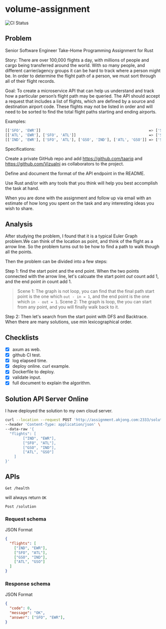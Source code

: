 # volume-assignment

![CI Status](https://github.com/Akagi201/volume-assignment/actions/workflows/test.yml/badge.svg?branch=master)

## Problem

Senior Software Engineer Take-Home Programming Assignment for Rust

Story: There are over 100,000 flights a day, with millions of people and cargo being transferred around the world. With so many people, and different carrier/agency groups it can be hard to track where a person might be. In order to determine the flight path of a person, we must sort through all of their flight records.

Goal: To create a microservice API that can help us understand and track how a particular person’s flight path may be queried. The API should accept a request that includes a list of flights, which are defined by a source and destination airport code. These flights may not be listed in order and will need to be sorted to find the total flight paths starting and ending airports.

Examples:

```sh
[['SFO', 'EWR']]                                                 => ['SFO', 'EWR']
[['ATL', 'EWR'], ['SFO', 'ATL']]                                 => ['SFO', 'EWR']
[['IND', 'EWR'], ['SFO', 'ATL'], ['GSO', 'IND'], ['ATL', 'GSO']] => ['SFO', 'EWR']
```

Specifications:

Create a private GitHub repo and add <https://github.com/taariq> and <https://github.com/Vizualni> as collaborators to the project.

Define and document the format of the API endpoint in the README.

Use Rust and/or with any tools that you think will help you best accomplish the task at hand.

When you are done with the assignment and follow up via email with an estimate of how long you spent on the task and any interesting ideas you wish to share.

## Analysis

After studying the problem, I found that it is a typical Euler Graph problem.We can think of the location as point, and think of the flight as a arrow line. So the problem turns out to be how to find a path to walk though all the points.

Then the problem can be divided into a few steps:

Step 1: find the start point and the end point. When the two points connected with the arrow line, let's calcuate the start point *out* count add 1, and the end point *in* count add 1.

  > Scene 1: The graph is not loop, you can find that the final path start point is the one which `out - in = 1`, and the end point is the one which `in - out = 1`.
  > Scene 2: The graph is loop, the you can start from any point, and you will finally walk back to it.

Step 2: Then let's search from the start point with DFS and Backtrace. When there are many solutions, use min lexicographical order.

## Checklists

- [x] axum as web.
- [x] github CI test.
- [x] log elapsed time.
- [x] deploy online. curl example.
- [x] Dockerfile to deploy.
- [x] validate input.
- [x] full document to explain the algorithm.

## Solution API Server Online

I have deployed the solution to my own cloud server.

```sh
curl --location --request POST 'http://assignment.akjong.com:2333/solution' \
--header 'Content-Type: application/json' \
--data-raw '{
  "flights": [
        ["IND", "EWR"],
        ["SFO", "ATL"],
        ["GSO", "IND"],
        ["ATL", "GSO"]
    ]
}'
```

## APIs

`Get /health`

will always return `OK`

`Post /solution`

### Request schema

JSON Format

```json
{
  "flights": [
    ["IND", "EWR"],
    ["SFO", "ATL"],
    ["GSO", "IND"],
    ["ATL", "GSO"]
  ]
}
```

### Response schema

JSON Format

```json
{
  "code": 0,
  "message": "OK",
  "answer": ["SFO", "EWR"],
}
```
